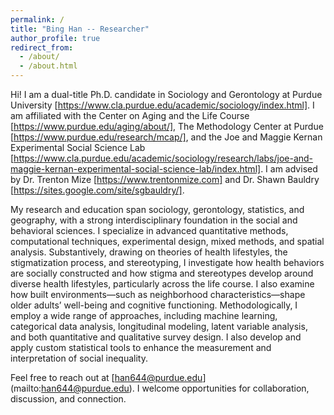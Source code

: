 ```yaml
---
permalink: /
title: "Bing Han -- Researcher"
author_profile: true
redirect_from: 
  - /about/
  - /about.html
---
```


Hi! I am a dual-title Ph.D. candidate in Sociology and Gerontology at Purdue University [https://www.cla.purdue.edu/academic/sociology/index.html]. I am affiliated with the Center on Aging and the Life Course [https://www.purdue.edu/aging/about/], The Methodology Center at Purdue [https://www.purdue.edu/research/mcap/], and the Joe and Maggie Kernan Experimental Social Science Lab [https://www.cla.purdue.edu/academic/sociology/research/labs/joe-and-maggie-kernan-experimental-social-science-lab/index.html]. I am advised by Dr. Trenton Mize [https://www.trentonmize.com] and Dr. Shawn Bauldry [https://sites.google.com/site/sgbauldry/].

My research and education span sociology, gerontology, statistics, and geography, with a strong interdisciplinary foundation in the social and behavioral sciences. I specialize in advanced quantitative methods, computational techniques, experimental design, mixed methods, and spatial analysis. Substantively, drawing on theories of health lifestyles, the stigmatization process, and stereotyping, I investigate how health behaviors are socially constructed and how stigma and stereotypes develop around diverse health lifestyles, particularly across the life course. I also examine how built environments—such as neighborhood characteristics—shape older adults’ well-being and cognitive functioning. Methodologically, I employ a wide range of approaches, including machine learning, categorical data analysis, longitudinal modeling, latent variable analysis, and both quantitative and qualitative survey design. I also develop and apply custom statistical tools to enhance the measurement and interpretation of social inequality.

Feel free to reach out at [han644@purdue.edu] (mailto:han644@purdue.edu). I welcome opportunities for collaboration, discussion, and connection.
